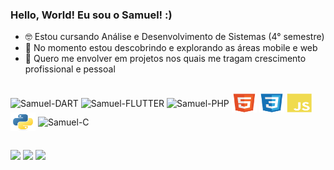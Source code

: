 ### Hello, World! Eu sou o Samuel! :)

- 🤓 Estou cursando Análise e Desenvolvimento de Sistemas (4° semestre)
- 📒 No momento estou descobrindo e explorando as áreas mobile e web
- 🚀 Quero me envolver em projetos nos quais me tragam crescimento profissional e pessoal





<div style="display: inline_block"><br>
    <img align="center" alt="Samuel-DART" height="30" width="40" src="https://cdn.jsdelivr.net/gh/devicons/devicon/icons/dart/dart-original.svg"/>
    <img align="center" alt="Samuel-FLUTTER" height="30" width="40" src="https://cdn.jsdelivr.net/gh/devicons/devicon/icons/flutter/flutter-original.svg"/>
    <img align="center" alt="Samuel-PHP" height="30" width="40" src="https://cdn.jsdelivr.net/gh/devicons/devicon/icons/php/php-original.svg"/>
    <img align="center" alt="Samuel-HTML" height="30" width="40" src="https://raw.githubusercontent.com/devicons/devicon/master/icons/html5/html5-original.svg">
    <img align="center" alt="Samuel-CSS" height="30" width="40" src="https://raw.githubusercontent.com/devicons/devicon/master/icons/css3/css3-original.svg">
    <img align="center" alt="Samuel-Js" height="30" width="40" src="https://raw.githubusercontent.com/devicons/devicon/master/icons/javascript/javascript-plain.svg">
    <img align="center" alt="Samuel-Python" height="30" width="40" src="https://raw.githubusercontent.com/devicons/devicon/master/icons/python/python-original.svg">
    <img align="center" alt="Samuel-C" height="30" width="40" src="https://cdn.jsdelivr.net/gh/devicons/devicon/icons/c/c-original.svg" />
</div>
  
##
<div> 
  <a href = "mailto:samuellr@rede.ulbra.br"><img src="https://img.shields.io/badge/Gmail-D14836?style=for-the-badge&logo=gmail&logoColor=white" target="_blank"></a>
  <a href="https://www.linkedin.com/in/samuel-lamego-ribeiro/" target="_blank"><img src="https://img.shields.io/badge/-LinkedIn-%230077B5?style=for-the-badge&logo=linkedin&logoColor=white" target="_blank"></a> 
  <a href="https://instagram.com/samueleeer" target="_blank"><img src="https://img.shields.io/badge/-Instagram-%23E4405F?style=for-the-badge&logo=instagram&logoColor=white" target="_blank"></a>
</div>
